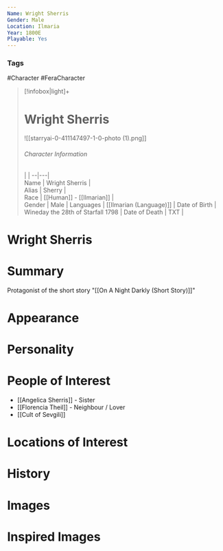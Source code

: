 ```yaml
---
Name: Wright Sherris  
Gender: Male
Location: Ilmaria
Year: 1800E
Playable: Yes
---
```


### Tags
#Character #FeraCharacter 

> [!infobox|light]+  
> # Wright Sherris  
> ![[starryai-0-411147497-1-0-photo (1).png]]
> ###### Character Information
>  |   |
> --|---|  
> Name | Wright Sherris |  
> Alias | Sherry  |  
> Race | [[Human]] - [[Ilmarian]] |  
> Gender | Male |
> Languages | [[Ilmarian (Language)]] |
> Date of Birth | Wineday the 28th of Starfall 1798 |
> Date of Death | TXT |

# Wright Sherris

# Summary
Protagonist of the short story "[[On A Night Darkly (Short Story)]]"

# Appearance

# Personality

# People of Interest
- [[Angelica Sherris]] - Sister
- [[Florencia Theil]] - Neighbour / Lover
- [[Cult of Sevgili]]

# Locations of Interest

# History

# Images

# Inspired Images
